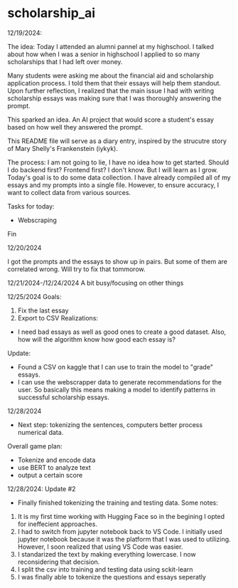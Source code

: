 # scholarship_ai
12/19/2024:

The idea:
Today I attended an alumni pannel at my highschool. I talked about how when I was a senior in highschool I applied to so many scholarships that I had left over money. 

Many students were asking me about the financial aid and scholarship application process. I told them that their essays will help them standout. Upon further reflection, I realized that the main issue I had with writing scholarship essays was making sure that I was thoroughly answering the prompt.

This sparked an idea. An AI project that would score a student's essay based on how well they answered the prompt. 

This README file will serve as a diary entry, inspired by the strucutre story of Mary Shelly's Frankenstein (iykyk).

The process:
I am not going to lie, I have no idea how to get started. Should I do backend first? Frontend first? I don't know. But I will learn as I grow. Today's goal is to do some data collection. I have already compiled all of my essays and my prompts into a single file. However, to ensure accuracy, I want to collect data from various sources. 

Tasks for today:
- Webscraping 

Fin

12/20/2024

I got the prompts and the essays to show up in pairs. But some of them are correlated wrong. Will try to fix that tommorow. 

12/21/2024-/12/24/2024
A bit busy/focusing on other things 

12/25/2024
Goals:
1. Fix the last essay
2. Export to CSV
Realizations:
- I need bad essays as well as good ones to create a good dataset. Also, how will the algorithm know how good each essay is?

Update:
- Found a CSV on kaggle that I can use to train the model to "grade" essays. 
- I can use the webscrapper data to generate recommendations for the user. So basically this means making a model to identify patterns in successful scholarship essays. 


12/28/2024
- Next step: tokenizing the sentences, computers better process numerical data.

Overall game plan:
- Tokenize and encode data
- use BERT to analyze text
- output a certain score

12/28/2024: Update #2
- Finally finished tokenizing the training and testing data. Some notes:
1. It is my first time working with Hugging Face so in the begining I opted for ineffecient approaches.
2. I had to switch from jupyter notebook back to VS Code. I initially used jupyter notebook because it was
the platform that I was used to utilizing. However, I soon realized that using VS Code was easier. 
3. I standarized the text by making everything lowercase. I now reconsidering that decision. 
4. I split the csv into training and testing data using sckit-learn
5. I was finally able to tokenize the questions and essays seperatly 
